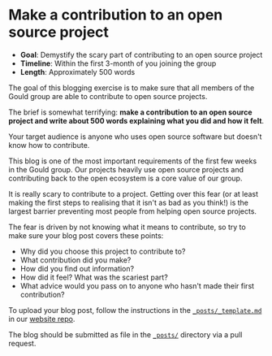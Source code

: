 # Make a contribution to an open source project

* **Goal**: Demystify the scary part of contributing to an open source project
* **Timeline**: Within the first 3-month of you joining the group
* **Length**: Approximately 500 words

The goal of this blogging exercise is to make sure that all members of the Gould group are able to contribute to open source projects.

The brief is somewhat terrifying: **make a contribution to an open source project and write about 500 words explaining what you did and how it felt**.

Your target audience is anyone who uses open source software but doesn't know how to contribute.

This blog is one of the most important requirements of the first few weeks in the Gould group.
Our projects heavily use open source projects and contributing back to the open ecosystem is a core value of our group.

It is really scary to contribute to a project.
Getting over this fear (or at least making the first steps to realising that it isn't as bad as you think!) is the largest barrier preventing most people from helping open source projects.

The fear is driven by not knowing what it means to contribute, so try to make sure your blog post covers these points:

* Why did you choose this project to contribute to?
* What contribution did you make?
* How did you find out information?
* How did it feel? What was the scariest part?
* What advice would you pass on to anyone who hasn't made their first contribution?

To upload your blog post, follow the instructions in the [`_posts/_template.md`](https://github.com/ImperialCollegeLondon/GouldGroup/blob/master/_posts/_template.md) in our [website repo](https://github.com/ImperialCollegeLondon/GouldGroup).

The blog should be submitted as file in the [`_posts/`](https://github.com/ImperialCollegeLondon/GouldGroup/tree/master/_posts) directory via a pull request.
